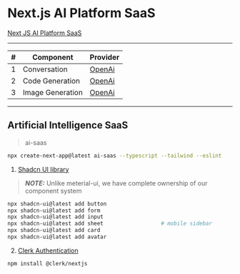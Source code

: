 # Next.js AI Platform SaaS

[Next JS AI Platform SaaS](https://www.youtube.com/watch?v=ffJ38dBzrlY)

---
| # | Component  | Provider  |
|--- |---|---|
| 1 | Conversation | [OpenAi](https://openai.com/) |
| 2 | Code Generation | [OpenAi](https://openai.com/)  |
| 3 | Image Generation | [OpenAi](https://openai.com/)  |
---
## Artificial Intelligence SaaS
> ai-saas
``` bash
npx create-next-app@latest ai-saas --typescript --tailwind --eslint
```

1. [Shadcn UI library](https://ui.shadcn.com/docs)
> **_NOTE:_**  Unlike meterial-ui, we have complete ownership of our component system
``` bash
npx shadcn-ui@latest add button
npx shadcn-ui@latest add form
npx shadcn-ui@latest add input
npx shadcn-ui@latest add sheet                  # mobile sidebar
npx shadcn-ui@latest add card
npx shadcn-ui@latest add avatar
```

2. [Clerk Authentication](https://clerk.com/)
``` bash
npm install @clerk/nextjs
```